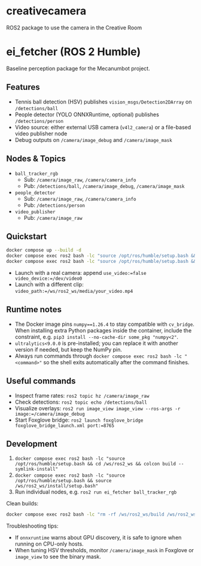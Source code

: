 # creativecamera
ROS2 package to use the camera in the Creative Room

# ei_fetcher (ROS 2 Humble)

Baseline perception package for the Mecanumbot project.

## Features
- Tennis ball detection (HSV) publishes `vision_msgs/Detection2DArray` on `/detections/ball`
- People detector (YOLO ONNXRuntime, optional) publishes `/detections/person`
- Video source: either external USB camera (`v4l2_camera`) or a file-based video publisher node
- Debug outputs on `/camera/image_debug` and `/camera/image_mask`

## Nodes & Topics
- `ball_tracker_rgb`
  - Sub: `/camera/image_raw`, `/camera/camera_info`
  - Pub: `/detections/ball`, `/camera/image_debug`, `/camera/image_mask`
- `people_detector`
  - Sub: `/camera/image_raw`, `/camera/camera_info`
  - Pub: `/detections/person`
- `video_publisher`
  - Pub: `/camera/image_raw`

## Quickstart
```bash
docker compose up --build -d
docker compose exec ros2 bash -lc "source /opt/ros/humble/setup.bash && cd /ws/ros2_ws && colcon build"
docker compose exec ros2 bash -lc "source /opt/ros/humble/setup.bash && source /ws/ros2_ws/install/setup.bash && ros2 launch ei_fetcher camera_and_detectors.launch.py"
```
- Launch with a real camera: append `use_video:=false video_device:=/dev/video0`
- Launch with a different clip: `video_path:=/ws/ros2_ws/media/your_video.mp4`

## Runtime notes
- The Docker image pins `numpy==1.26.4` to stay compatible with `cv_bridge`. When installing extra Python packages inside the container, include the constraint, e.g. `pip3 install --no-cache-dir some_pkg "numpy<2"`.
- `ultralytics<9.0.0` is pre-installed; you can replace it with another version if needed, but keep the NumPy pin.
- Always run commands through `docker compose exec ros2 bash -lc "<command>"` so the shell exits automatically after the command finishes.

## Useful commands
- Inspect frame rates: `ros2 topic hz /camera/image_raw`
- Check detections: `ros2 topic echo /detections/ball`
- Visualize overlays: `ros2 run image_view image_view --ros-args -r image:=/camera/image_debug`
- Start Foxglove bridge: `ros2 launch foxglove_bridge foxglove_bridge_launch.xml port:=8765`

## Development
1. `docker compose exec ros2 bash -lc "source /opt/ros/humble/setup.bash && cd /ws/ros2_ws && colcon build --symlink-install"`
2. `docker compose exec ros2 bash -lc "source /opt/ros/humble/setup.bash && source /ws/ros2_ws/install/setup.bash"`
3. Run individual nodes, e.g. `ros2 run ei_fetcher ball_tracker_rgb`

Clean builds:
```bash
docker compose exec ros2 bash -lc "rm -rf /ws/ros2_ws/build /ws/ros2_ws/install /ws/ros2_ws/log"
```

Troubleshooting tips:
- If `onnxruntime` warns about GPU discovery, it is safe to ignore when running on CPU-only hosts.
- When tuning HSV thresholds, monitor `/camera/image_mask` in Foxglove or `image_view` to see the binary mask.
